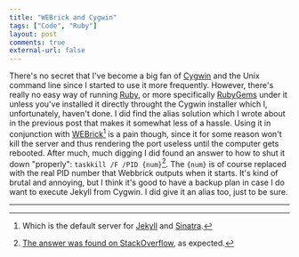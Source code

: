 ```yaml
---
title: "WEBrick and Cygwin" 
tags: ["Code", "Ruby"]
layout: post
comments: true
external-url: false
---
```


There's no secret that I've become a big fan of [Cygwin](http://www.cygwin.com/) and the Unix command line since I started to use it more frequently. However, there's really no easy way of running [Ruby](http://www.ruby-lang.org/en/), or more specifically [RubyGems](http://rubygems.org/) under it unless you've installed it directly throught the Cygwin installer which I, unfortunately, haven't done. I did find the alias solution which I wrote about in the previous post that makes it somewhat less of a hassle. Using it in conjunction with [WEBrick](http://www.ruby-doc.org/stdlib-1.9.3/libdoc/webrick/rdoc/WEBrick.html)[^20130228-1] is a pain though, since it for some reason won't kill the server and thus rendering the port useless until the computer gets rebooted. After much, much digging I did found an answer to how to shut it down "properly": `taskkill /F /PID {num}`[^20130228-2]. The `{num}` is of course replaced with the real PID number that Webbrick outputs when it starts. It's kind of brutal and annoying, but I think it's good to have a backup plan in case I do want to execute Jekyll from Cygwin. I did give it an alias too, just to be sure.

***

[^20130228-1]: Which is the default server for [Jekyll](http://jekyllrb.com/) and [Sinatra](http://www.sinatrarb.com/).
[^20130228-2]: [The answer was found on StackOverflow](http://stackoverflow.com/questions/14244288/how-do-i-kill-a-rails-webrick-server?rq=1), as expected.
